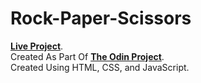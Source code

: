 # Rock-Paper-Scissors
**[Live Project](https://drewross140.github.io/Rock-Paper-Scissors/)**.  
Created As Part Of **[The Odin Project](https://www.theodinproject.com/lessons/foundations-rock-paper-scissors)**.   
Created Using HTML, CSS, and JavaScript.  
